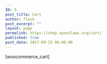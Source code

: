 ```yaml
---
ID: 5
post_title: Cart
author: flash
post_excerpt: ""
layout: page
permalink: https://shop.spoutlaws.org/cart/
published: true
post_date: 2017-09-23 06:06:06
---
```

[woocommerce_cart]